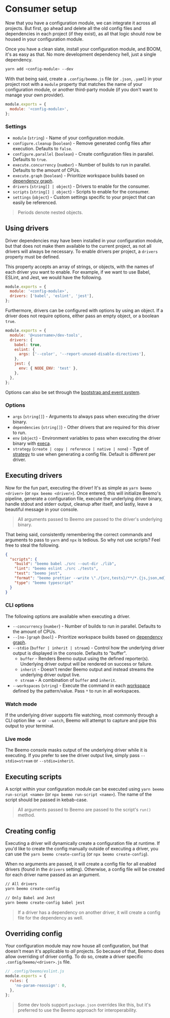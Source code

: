 # Consumer setup

Now that you have a configuration module, we can integrate it across all projects. But first, go
ahead and delete all the old config files and dependencies in each project (if they exist), as all
that logic should now be housed in your configuration module.

Once you have a clean slate, install your configuration module, and BOOM, it's as easy as that. No
more development dependency hell, just a single dependency.

```bash
yarn add <config-module> --dev
```

With that being said, create a `.config/beemo.js` file (or `.json`, `.yaml`) in your project root
with a `module` property that matches the name of your configuration module, or another third-party
module (if you don't want to manage your own provider).

```js
module.exports = {
  module: '<config-module>',
};
```

### Settings

- `module` (`string`) - Name of your configuration module.
- `configure.cleanup` (`boolean`) - Remove generated config files after execution. Defaults to
  `false`.
- `configure.parallel` (`boolean`) - Create configuration files in parallel. Defaults to `true`.
- `execute.concurrency` (`number`) - Number of builds to run in parallel. Defaults to the amount of
  CPUs.
- `execute.graph` (`boolean`) - Prioritize workspace builds based on
  [dependency graph](./workspaces.md#priority-packages).
- `drivers` (`string[] | object`) - Drivers to enable for the consumer.
- `scripts` (`string[] | object`) - Scripts to enable for the consumer.
- `settings` (`object`) - Custom settings specific to your project that can easily be referenced.

> Periods denote nested objects.

## Using drivers

Driver dependencies may have been installed in your configuration module, but that does not make
them available to the current project, as not all drivers will always be necessary. To enable
drivers per project, a `drivers` property must be defined.

This property accepts an array of strings, or objects, with the names of each driver you want to
enable. For example, if we want to use Babel, ESLint, and Jest, we would have the following.

```js
module.exports = {
  module: '<config-module>',
  drivers: ['babel', 'eslint', 'jest'],
};
```

Furthermore, drivers can be configured with options by using an object. If a driver does not require
options, either pass an empty object, or a boolean `true`.

```js
module.exports = {
  module: '@<username>/dev-tools',
  drivers: {
    babel: true,
    eslint: {
      args: ['--color', '--report-unused-disable-directives'],
    },
    jest: {
      env: { NODE_ENV: 'test' },
    },
  },
};
```

Options can also be set through the [bootstrap and event system](./events.md).

### Options

- `args` (`string[]`) - Arguments to always pass when executing the driver binary.
- `dependencies` (`string[]`) - Other drivers that are required for this driver to run.
- `env` (`object`) - Environment variables to pass when executing the driver binary with
  [execa](https://github.com/sindresorhus/execa).
- `strategy` (`create | copy | reference | native | none`) - Type of
  [strategy](./driver.md#config-strategies) to use when generating a config file. Default is
  different per driver.

## Executing drivers

Now for the fun part, executing the driver! It's as simple as `yarn beemo <driver>` (or
`npx beemo <driver>`). Once entered, this will initialize Beemo's pipeline, generate a configuration
file, execute the underlying driver binary, handle stdout and stderr output, cleanup after itself,
and lastly, leave a beautiful message in your console.

> All arguments passed to Beemo are passed to the driver's underlying binary.

That being said, consistently remembering the correct commands and arguments to pass to `yarn` and
`npx` is tedious. So why not use scripts? Feel free to steal the following.

```json
{
  "scripts": {
    "build": "beemo babel ./src --out-dir ./lib",
    "lint": "beemo eslint ./src ./tests",
    "test": "beemo jest",
    "format": "beemo prettier --write \"./{src,tests}/**/*.{js,json,md}\"",
    "type": "beemo typescript"
  }
}
```

### CLI options

The following options are available when executing a driver.

- `--concurrency` (`number`) - Number of builds to run in parallel. Defaults to the amount of CPUs.
- `--[no-]graph` (`bool`) - Prioritize workspace builds based on
  [dependency graph](./workspaces.md#priority-packages).
- `--stdio` (`buffer | inherit | stream`) - Control how the underlying driver output is displayed in
  the console. Defaults to "buffer".
  - `buffer` - Renders Beemo output using the defined reporter(s). Underlying driver output will be
    rendered on success or failure.
  - `inherit` - Doesn't render Beemo output and instead streams the underlying driver output live.
  - `stream` - A combination of `buffer` and `inherit`.
- `--workspaces` (`string`) - Execute the command in each [workspace](./workspaces.md) defined by
  the pattern/value. Pass `*` to run in all workspaces.

### Watch mode

If the underlying driver supports file watching, most commonly through a CLI option like `-w` or
`--watch`, Beemo will attempt to capture and pipe this output to your terminal.

### Live mode

The Beemo console masks output of the underlying driver while it is executing. If you prefer to see
the driver output live, simply pass `--stdio=stream` or `--stdio=inherit`.

## Executing scripts

A script within your configuration module can be executed using `yarn beemo run-script <name>` (or
`npx beemo run-script <name>`). The name of the script should be passed in kebab-case.

> All arguments passed to Beemo are passed to the script's `run()` method.

## Creating config

Executing a driver will dynamically create a configuration file at runtime. If you'd like to create
the config manually outside of executing a driver, you can use the `yarn beemo create-config` (or
`npx beemo create-config`).

When no arguments are passed, it will create a config file for all enabled drivers (found in the
`drivers` setting). Otherwise, a config file will be created for each driver name passed as an
argument.

```bash
// All drivers
yarn beemo create-config

// Only Babel and Jest
yarn beemo create-config babel jest
```

> If a driver has a dependency on another driver, it will create a config file for the dependency as
> well.

## Overriding config

Your configuration module may now house all configuration, but that doesn't mean it's applicable to
_all_ projects. So because of that, Beemo does allow overriding of driver config. To do so, create a
driver specific `.config/beemo/<driver>.js` file.

```js
// .config/beemo/eslint.js
module.exports = {
  rules: {
    'no-param-reassign': 0,
  },
};
```

> Some dev tools support `package.json` overrides like this, but it's preferred to use the Beemo
> approach for interoperability.
